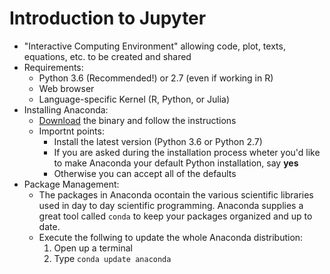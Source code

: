 # Introduction to Jupyter
* "Interactive Computing Environment" allowing code, plot, texts, equations, etc. to be created and shared
* Requirements:
    - Python 3.6 (Recommended!) or 2.7 (even if working in R)
    - Web browser
    - Language-specific Kernel (R, Python, or Julia)
* Installing Anaconda:
    - [Download](https://www.continuum.io/downloads) the binary and follow the instructions
    - Importnt points:
        + Install the latest version (Python 3.6 or Python 2.7)
        + If you are asked during the installation process wheter you'd like to make Anaconda your default Python installation, say **yes**
        + Otherwise you can accept all of the defaults
* Package Management:
    - The packages in Anaconda ocontain the various scientific libraries used in day to day scientific programming. Anaconda supplies a great tool called ```conda``` to keep your packages organized and up to date.
    - Execute the follwing to update the whole Anaconda distribution:
        1. Open up a terminal
        2. Type ```conda update anaconda```